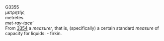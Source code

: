 <body>
  <p>G3355<br>  μετρητής  <br> metrētēs  <br><i>met-ray-tace‘ </i><br>From <a href="g3354.htm">3354</a>  a <i>measurer</i>, that is, (specifically) a certain standard <i>measure</i> of capacity for liquids: - firkin.<br></p>
 </body>